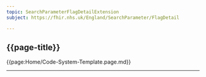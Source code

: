 ```yaml
---
topic: SearchParameterFlagDetailExtension
subject: https://fhir.nhs.uk/England/SearchParameter/FlagDetail

---
```

## {{page-title}}

{{page:Home/Code-System-Template.page.md}}

---

